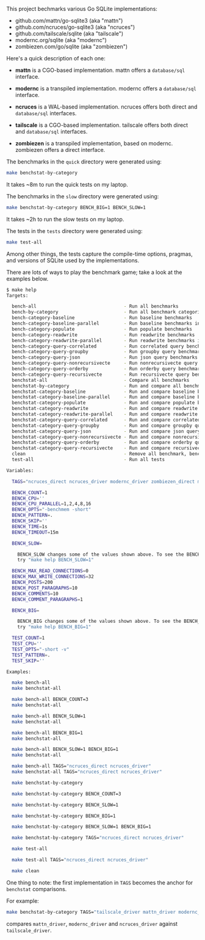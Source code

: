 This project bechmarks various Go SQLite implementations:

* github.com/mattn/go-sqlite3 (aka "mattn")
* github.com/ncruces/go-sqlite3 (aka "ncruces")
* github.com/tailscale/sqlite (aka "tailscale")
*	modernc.org/sqlite (aka "modernc")
*	zombiezen.com/go/sqlite (aka "zombiezen")

Here's a quick description of each one:

* **mattn** is a CGO-based implementation. mattn offers a `database/sql` interface.

* **modernc** is a transpiled implementation. modernc offers a `database/sql` interface.

* **ncruces** is a WAL-based implementation. ncruces offers both direct and `database/sql` interfaces.

* **tailscale** is a CGO-based implementation. tailscale offers both direct and `database/sql` interfaces.

* **zombiezen** is a transpiled implementation, based on modernc. zombiezen offers a direct interface.

The benchmarks in the `quick` directory were generated using:

```sh
make benchstat-by-category
```

It takes ~8m to run the quick tests on my laptop.

The benchmarks in the `slow` directory were generated using:

```sh
make benchstat-by-category BENCH_BIG=1 BENCH_SLOW=1
```

It takes ~2h to run the slow tests on my laptop.

The tests in the `tests` directory were generated using:

```sh
make test-all
```

Among other things, the tests capture the compile-time options, pragmas, and versions of SQLite used by the implementations.

There are lots of ways to play the benchmark game; take a look at the examples below.

```sh
$ make help
Targets:

  bench-all                                - Run all benchmarks
  bench-by-category                        - Run all benchmark categories
  bench-category-baseline                  - Run baseline benchmarks
  bench-category-baseline-parallel         - Run baseline benchmarks in parallel
  bench-category-populate                  - Run populate benchmarks
  bench-category-readwrite                 - Run readwrite benchmarks
  bench-category-readwrite-parallel        - Run readwrite benchmarks in parallel
  bench-category-query-correlated          - Run correlated query benchmarks
  bench-category-query-groupby             - Run groupby query benchmarks
  bench-category-query-json                - Run json query benchmarks
  bench-category-query-nonrecursivecte     - Run nonrecursivecte query benchmarks
  bench-category-query-orderby             - Run orderby query benchmarks
  bench-category-query-recursivecte        - Run recursivecte query benchmarks
  benchstat-all                            - Compare all benchmarks
  benchstat-by-category                    - Run and compare all benchmark categories
  benchstat-category-baseline              - Run and compare baseline benchmarks
  benchstat-category-baseline-parallel     - Run and compare baseline benchmarks in parallel
  benchstat-category-populate              - Run and compare populate benchmarks
  benchstat-category-readwrite             - Run and compare readwrite benchmarks
  benchstat-category-readwrite-parallel    - Run and compare readwrite benchmarks in parallel
  benchstat-category-query-correlated      - Run and compare correlated query benchmarks
  benchstat-category-query-groupby         - Run and compare groupby query benchmarks
  benchstat-category-query-json            - Run and compare json query benchmarks
  benchstat-category-query-nonrecursivecte - Run and compare nonrecursivecte query benchmarks
  benchstat-category-query-orderby         - Run and compare orderby query benchmarks
  benchstat-category-query-recursivecte    - Run and compare recursivecte query benchmarks
  clean                                    - Remove all benchmark, benchstat and test files
  test-all                                 - Run all tests

Variables:

  TAGS="ncruces_direct ncruces_driver modernc_driver zombiezen_direct mattn_driver tailscale_driver"

  BENCH_COUNT=1
  BENCH_CPU=''
  BENCH_CPU_PARALLEL=1,2,4,8,16
  BENCH_OPTS="-benchmem -short"
  BENCH_PATTERN=.
  BENCH_SKIP=''
  BENCH_TIME=1s
  BENCH_TIMEOUT=15m

  BENCH_SLOW=

    BENCH_SLOW changes some of the values shown above. To see the BENCH_SLOW values,
    try "make help BENCH_SLOW=1"

  BENCH_MAX_READ_CONNECTIONS=0
  BENCH_MAX_WRITE_CONNECTIONS=32
  BENCH_POSTS=200
  BENCH_POST_PARAGRAPHS=10
  BENCH_COMMENTS=10
  BENCH_COMMENT_PARAGRAPHS=1

  BENCH_BIG=

    BENCH_BIG changes some of the values shown above. To see the BENCH_BIG values,
    try "make help BENCH_BIG=1"

  TEST_COUNT=1
  TEST_CPU=''
  TEST_OPTS="-short -v"
  TEST_PATTERN=.
  TEST_SKIP=''

Examples:

  make bench-all
  make benchstat-all

  make bench-all BENCH_COUNT=3
  make benchstat-all

  make bench-all BENCH_SLOW=1
  make benchstat-all

  make bench-all BENCH_BIG=1
  make benchstat-all

  make bench-all BENCH_SLOW=1 BENCH_BIG=1
  make benchstat-all

  make bench-all TAGS="ncruces_direct ncruces_driver"
  make benchstat-all TAGS="ncruces_direct ncruces_driver"

  make benchstat-by-category

  make benchstat-by-category BENCH_COUNT=3

  make benchstat-by-category BENCH_SLOW=1

  make benchstat-by-category BENCH_BIG=1

  make benchstat-by-category BENCH_SLOW=1 BENCH_BIG=1

  make benchstat-by-category TAGS="ncruces_direct ncruces_driver"

  make test-all

  make test-all TAGS="ncruces_direct ncruces_driver"

  make clean
```

One thing to note: the first implementation in `TAGS` becomes the anchor for `benchstat` comparisons.

For example:

```sh
make benchstat-by-category TAGS="tailscale_driver mattn_driver modernc_driver ncruces_driver"
```

compares `mattn_driver`, `modernc_driver` and `ncruces_driver` against `tailscale_driver`.
